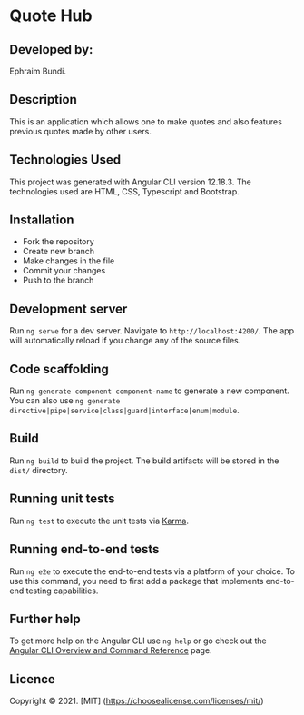 # Quote Hub
## Developed by:
Ephraim Bundi.
## Description
This is an application which allows one to make quotes and also features previous quotes made by other users.

## Technologies Used 
This project was generated with Angular CLI version 12.18.3. The technologies used are HTML, CSS, Typescript and Bootstrap.

## Installation
* Fork the repository
* Create new branch
* Make changes in the file
* Commit your changes
* Push to the branch

## Development server

Run `ng serve` for a dev server. Navigate to `http://localhost:4200/`. The app will automatically reload if you change any of the source files.

## Code scaffolding

Run `ng generate component component-name` to generate a new component. You can also use `ng generate directive|pipe|service|class|guard|interface|enum|module`.

## Build

Run `ng build` to build the project. The build artifacts will be stored in the `dist/` directory.

## Running unit tests

Run `ng test` to execute the unit tests via [Karma](https://karma-runner.github.io).

## Running end-to-end tests

Run `ng e2e` to execute the end-to-end tests via a platform of your choice. To use this command, you need to first add a package that implements end-to-end testing capabilities.

## Further help

To get more help on the Angular CLI use `ng help` or go check out the [Angular CLI Overview and Command Reference](https://angular.io/cli) page.

## Licence
Copyright &copy; 2021. [MIT] (https://choosealicense.com/licenses/mit/)

